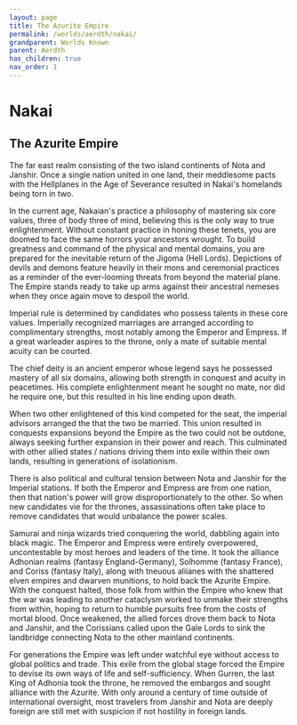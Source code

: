 ```yaml
---
layout: page
title: The Azurite Empire
permalink: /worlds/aerdth/nakai/
grandparent: Worlds Known
parent: Aerdth
has_children: true
nav_order: 1
---
```


# Nakai

## The Azurite Empire

The far east realm consisting of the two island continents of Nota and Janshir. Once a single nation united in one land, their meddlesome pacts with the Hellplanes in the Age of Severance resulted in Nakai's homelands being torn  in two.

In the current age, Nakaian's practice a philosophy of mastering six core values, three of body three of mind, believing this is the only way to true enlightenment. Without constant practice in honing these tenets, you are doomed to face the same horrors your ancestors wrought. To build greatness and command of the physical and mental domains, you are prepared for the inevitable return of the Jigoma (Hell Lords). Depictions of devils and demons feature heavily in their mons and ceremonial practices as a reminder of the ever-looming threats from beyond the material plane. The Empire stands ready to take up arms against their ancestral nemeses when they once again move to despoil the world.

Imperial rule is determined by candidates who possess talents in these core values.  Imperially recognized marriages are arranged according to complimentary strengths, most notably among the Emperor and Empress.  If a great warleader aspires to the throne, only a mate of suitable mental acuity can be courted.

The chief deity is an ancient emperor whose legend says he possessed mastery of all six domains, allowing both strength in conquest and acuity in peacetimes.  His complete enlightenment meant he sought no mate, nor did he require one, but this resulted in his line ending upon death.

When two other enlightened of this kind competed for the seat, the imperial advisors arranged the that the two be married. This union resulted in conquests expansions beyond the Empire as the two could not be outdone, always seeking further expansion in their power and reach. This culminated with other allied states / nations driving them into exile within their own lands, resulting in generations of isolationism.

There is also political and cultural tension between Nota and Janshir for the Imperial stations.  If both the Emperor and Empress are from one nation, then that nation's power will grow disproportionately to the other.  So when new candidates vie for the thrones, assassinations often take place to remove candidates that would unbalance the power scales.

Samurai and ninja wizards tried conquering the world, dabbling again into black magic.  The Emperor and Empress were entirely overpowered, uncontestable by most heroes and leaders of the time.  It took the alliance Adhonian realms (fantasy England-Germany), Solhomme (fantasy France), and Coriss (fantasy Italy), along with tneuous aliianes with the shattered elven empires and dwarven munitions, to hold back the Azurite Empire.  With the conquest halted, those folk from within the Empire who knew that the war was leading to another cataclysm worked to unmake their strengths from within, hoping to return to humble pursuits free from the costs of mortal blood.  Once weakened, the allied forces drove them back to Nota and Janshir, and the Corissians called upon the Gale Lords to sink the landbridge connecting Nota to the other mainland continents.

For generations the Empire was left under watchful eye without access to global politics and trade.  This exile from the global stage forced the Empire to devise its own ways of life and self-sufficiency.  When Gurren, the last King of Adhonia took the throne, he removed the embargos and sought alliance with the Azurite.  With only around a century of time outside of international oversight, most travelers from Janshir and Nota are deeply foreign are still met with suspicion if not hostility in foreign lands.